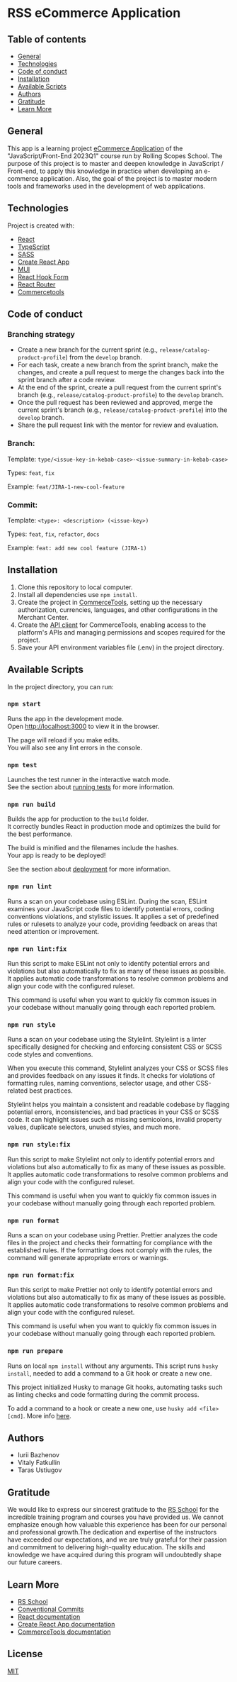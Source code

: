 # RSS eCommerce Application

## Table of contents
- [General](#general)
- [Technologies](#technologies)
- [Code of conduct](#code-of-conduct)
- [Installation](#installation)
- [Available Scripts](#available-scripts)
- [Authors](#authors)
- [Gratitude](#gratitude)
- [Learn More](#learn-more)

## General
This app is a learning project [eCommerce Application](https://github.com/rolling-scopes-school/tasks/tree/master/tasks/eCommerce-Application) of the "JavaScript/Front-End 2023Q1" course run by Rolling Scopes School. The purpose of this project is to master and deepen knowledge in JavaScript / Front-end, to apply this knowledge in practice when developing an e-commerce application. Also, the goal of the project is to master modern tools and frameworks used in the development of web applications.

## Technologies
Project is created with:
* [React](https://react.dev/)
* [TypeScript](https://www.typescriptlang.org/)
* [SASS](https://sass-lang.com/)
* [Create React App](https://create-react-app.dev/)
* [MUI](https://mui.com/)
* [React Hook Form](https://www.react-hook-form.com/)
* [React Router](https://reactrouter.com/)
* [Commercetools](https://commercetools.com/)

## Code of conduct
### Branching strategy
* Create a new branch for the current sprint (e.g., `release/catalog-product-profile`) from the `develop` branch.
* For each task, create a new branch from the sprint branch, make the changes, and create a pull request to merge the changes back into the sprint branch after a code review.
* At the end of the sprint, create a pull request from the current sprint's branch (e.g., `release/catalog-product-profile`) to the `develop` branch.
* Once the pull request has been reviewed and approved, merge the current sprint's branch (e.g., `release/catalog-product-profile`) into the `develop` branch.
* Share the pull request link with the mentor for review and evaluation.

### Branch: 
Template: `type/<issue-key-in-kebab-case>-<issue-summary-in-kebab-case>`

Types: `feat`, `fix`

Example: `feat/JIRA-1-new-cool-feature`

### Commit: 
Template: `<type>: <description> (<issue-key>)`

Types: `feat`, `fix`, `refactor`, `docs`

Example: `feat: add new cool feature (JIRA-1)`

## Installation
1. Clone this repository to local computer.
2. Install all dependencies use `npm install`.
3. Create the project in [CommerceTools](https://commercetools.com), setting up the necessary authorization, currencies, languages, and other configurations in the Merchant Center.
4. Create the [API client](https://docs.commercetools.com/getting-started/create-api-client) for CommerceTools, enabling access to the platform's APIs and managing permissions and scopes required for the project.
5. Save your API environment variables file (.env) in the project directory.

## Available Scripts

In the project directory, you can run:

### `npm start`

Runs the app in the development mode.\
Open [http://localhost:3000](http://localhost:3000) to view it in the browser.

The page will reload if you make edits.\
You will also see any lint errors in the console.

### `npm test`

Launches the test runner in the interactive watch mode.\
See the section about [running tests](https://facebook.github.io/create-react-app/docs/running-tests) for more information.

### `npm run build`

Builds the app for production to the `build` folder.\
It correctly bundles React in production mode and optimizes the build for the best performance.

The build is minified and the filenames include the hashes.\
Your app is ready to be deployed!

See the section about [deployment](https://facebook.github.io/create-react-app/docs/deployment) for more information.

### `npm run lint`

Runs a scan on your codebase using ESLint. During the scan, ESLint examines your JavaScript code files to identify potential errors, coding conventions violations, and stylistic issues. It applies a set of predefined rules or rulesets to analyze your code, providing feedback on areas that need attention or improvement.

### `npm run lint:fix`

Run this script to make ESLint not only to identify potential errors and violations but also automatically to fix as many of these issues as possible. It applies automatic code transformations to resolve common problems and align your code with the configured ruleset.

This command is useful when you want to quickly fix common issues in your codebase without manually going through each reported problem.

### `npm run style`

Runs a scan on your codebase using the Stylelint. Stylelint is a linter specifically designed for checking and enforcing consistent CSS or SCSS code styles and conventions.

When you execute this command, Stylelint analyzes your CSS or SCSS files and provides feedback on any issues it finds. It checks for violations of formatting rules, naming conventions, selector usage, and other CSS-related best practices. 

Stylelint helps you maintain a consistent and readable codebase by flagging potential errors, inconsistencies, and bad practices in your CSS or SCSS code. It can highlight issues such as missing semicolons, invalid property values, duplicate selectors, unused styles, and much more.

### `npm run style:fix`

Run this script to make Stylelint not only to identify potential errors and violations but also automatically to fix as many of these issues as possible. It applies automatic code transformations to resolve common problems and align your code with the configured ruleset.

This command is useful when you want to quickly fix common issues in your codebase without manually going through each reported problem.

### `npm run format`

Runs a scan on your codebase using Prettier. Prettier analyzes the code files in the project and checks their formatting for compliance with the established rules. If the formatting does not comply with the rules, the command will generate appropriate errors or warnings.

### `npm run format:fix`

Run this script to make Prettier not only to identify potential errors and violations but also automatically to fix as many of these issues as possible. It applies automatic code transformations to resolve common problems and align your code with the configured ruleset.

This command is useful when you want to quickly fix common issues in your codebase without manually going through each reported problem.

### `npm run prepare`

Runs on local `npm install` without any arguments. This script runs `husky install`, needed to add a command to a Git hook or create a new one.

This project initialized Husky to manage Git hooks, automating tasks such as linting checks and code formatting during the commit process.

To add a command to a hook or create a new one, use `husky add <file> [cmd]`. More info [here](https://typicode.github.io/husky/getting-started.html#create-a-hook).


## Authors
* Iurii Bazhenov
* Vitaly Fatkullin
* Taras Ustiugov

## Gratitude
We would like to express our sincerest gratitude to the [RS School](https://rs.school/) for the incredible training program and courses you have provided us. We cannot emphasize enough how valuable this experience has been for our personal and professional growth.The dedication and expertise of the instructors have exceeded our expectations, and we are truly grateful for their passion and commitment to delivering high-quality education. The skills and knowledge we have acquired during this program will undoubtedly shape our future careers.

## Learn More
* [RS School](https://rs.school/)
* [Conventional Commits](https://www.conventionalcommits.org/)
* [React documentation](https://react.dev/)
* [Create React App documentation](https://facebook.github.io/create-react-app/docs/getting-started)
* [CommerceTools documentation](https://docs.commercetools.com/docs/)

## License
[MIT](./LICENSE)

